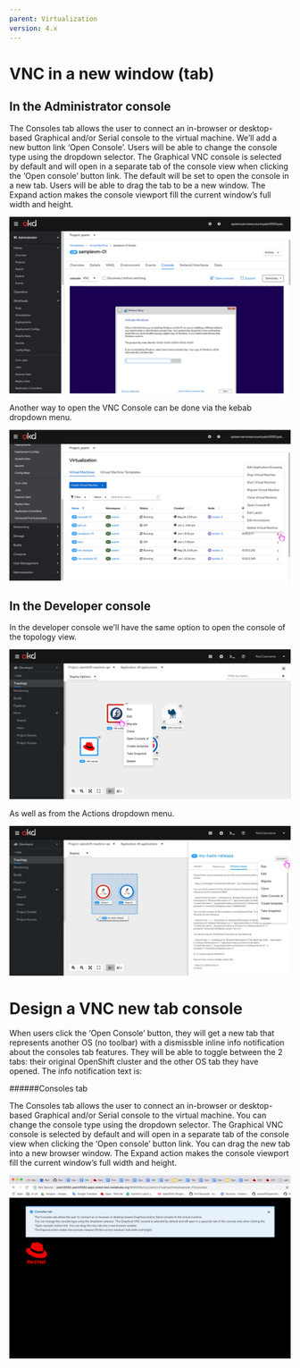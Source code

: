```yaml
---
parent: Virtualization
version: 4.x
---
```

# VNC in a new window (tab)

## In the Administrator console

The Consoles tab allows the user to connect an in-browser or desktop-based Graphical and/or Serial console to the virtual machine.
We’ll add a new button link ‘Open Console’.
Users will be able to change the console type using the dropdown selector. The Graphical VNC console is selected by default and will open in a separate tab of the console view when clicking the ‘Open console’ button link. The default will be set to open the console in a new tab. Users will be able to drag the tab to be a new window.
The Expand action makes the console viewport fill the current window’s full width and height.

![open from the new button](img/Open-console-1c.png)

Another way to open the VNC Console can be done via the kebab dropdown menu.

![open from the kebab menu](img/Open-console2.png)

## In the Developer console

In the developer console we’ll have the same option to open the console of the topology view.

![open from the topology view](img/vm-topology-actions-open-console.png)

As well as from the Actions dropdown menu.

![open from the actions drop down](img/helm-release.png)

# Design a VNC new tab console

When users click the ‘Open Console’ button, they will get a new tab that represents another OS (no toolbar) with a dismissble inline info notification about the consoles tab features.
They will be able to toggle between the 2 tabs: their original OpenShift cluster and the other OS tab they have opened.
The info notification text is:

######Consoles tab

The Consoles tab allows the user to connect an in-browser or desktop-based Graphical and/or Serial console to the virtual machine.
You can change the console type using the dropdown selector. The Graphical VNC console is selected by default and will open in a separate tab of the console view when clicking the ‘Open console’ button link. You can drag the new tab into a new browser window.
The Expand action makes the console viewport fill the current window’s full width and height.

![new tab](img/Detached3-new-tab.png)